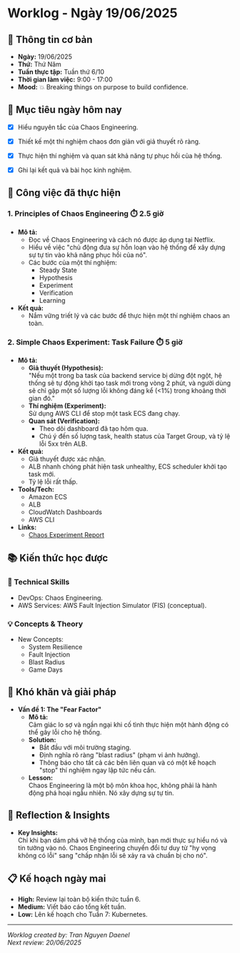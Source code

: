# Worklog - Ngày 19/06/2025

## 📅 Thông tin cơ bản

- **Ngày:** 19/06/2025  
- **Thứ:** Thứ Năm  
- **Tuần thực tập:** Tuần thứ 6/10  
- **Thời gian làm việc:** 9:00 - 17:00  
- **Mood:** 💥 Breaking things on purpose to build confidence.



## 🎯 Mục tiêu ngày hôm nay

- [x] Hiểu nguyên tắc của Chaos Engineering.
- [x] Thiết kế một thí nghiệm chaos đơn giản với giả thuyết rõ ràng.
- [x] Thực hiện thí nghiệm và quan sát khả năng tự phục hồi của hệ thống.
- [x] Ghi lại kết quả và bài học kinh nghiệm.



## 💼 Công việc đã thực hiện

### 1. Principles of Chaos Engineering ⏱️ 2.5 giờ

- **Mô tả:**
  - Đọc về Chaos Engineering và cách nó được áp dụng tại Netflix.
  - Hiểu về việc "chủ động đưa sự hỗn loạn vào hệ thống để xây dựng sự tự tin vào khả năng phục hồi của nó".
  - Các bước của một thí nghiệm:
    - Steady State
    - Hypothesis
    - Experiment
    - Verification
    - Learning
- **Kết quả:**  
  - Nắm vững triết lý và các bước để thực hiện một thí nghiệm chaos an toàn.



### 2. Simple Chaos Experiment: Task Failure ⏱️ 5 giờ

- **Mô tả:**
  - **Giả thuyết (Hypothesis):**  
    "Nếu một trong ba task của backend service bị dừng đột ngột, hệ thống sẽ tự động khởi tạo task mới trong vòng 2 phút, và người dùng sẽ chỉ gặp một số lượng lỗi không đáng kể (<1%) trong khoảng thời gian đó."
  - **Thí nghiệm (Experiment):**  
    Sử dụng AWS CLI để stop một task ECS đang chạy.
  - **Quan sát (Verification):**  
    - Theo dõi dashboard đã tạo hôm qua.
    - Chú ý đến số lượng task, health status của Target Group, và tỷ lệ lỗi 5xx trên ALB.
- **Kết quả:**  
  - Giả thuyết được xác nhận.
  - ALB nhanh chóng phát hiện task unhealthy, ECS scheduler khởi tạo task mới.
  - Tỷ lệ lỗi rất thấp.
- **Tools/Tech:**  
  - Amazon ECS
  - ALB
  - CloudWatch Dashboards
  - AWS CLI
- **Links:**  
  - [Chaos Experiment Report](https://aws.amazon.com/vi/blogs/compute/chaos-experiments-using-aws-step-functions-and-aws-fault-injection-simulator/)



## 📚 Kiến thức học được

### 🔧 Technical Skills

- DevOps: Chaos Engineering.
- AWS Services: AWS Fault Injection Simulator (FIS) (conceptual).

### 💡 Concepts & Theory

- New Concepts:
  - System Resilience
  - Fault Injection
  - Blast Radius
  - Game Days



## 🚧 Khó khăn và giải pháp

- **Vấn đề 1: The "Fear Factor"**
  - **Mô tả:**  
    Cảm giác lo sợ và ngần ngại khi cố tình thực hiện một hành động có thể gây lỗi cho hệ thống.
  - **Solution:**  
    - Bắt đầu với môi trường staging.
    - Định nghĩa rõ ràng "blast radius" (phạm vi ảnh hưởng).
    - Thông báo cho tất cả các bên liên quan và có một kế hoạch "stop" thí nghiệm ngay lập tức nếu cần.
  - **Lesson:**  
    Chaos Engineering là một bộ môn khoa học, không phải là hành động phá hoại ngẫu nhiên. Nó xây dựng sự tự tin.



## 💭 Reflection & Insights

- **Key Insights:**  
  Chỉ khi bạn dám phá vỡ hệ thống của mình, bạn mới thực sự hiểu nó và tin tưởng vào nó. Chaos Engineering chuyển đổi tư duy từ "hy vọng không có lỗi" sang "chấp nhận lỗi sẽ xảy ra và chuẩn bị cho nó".



## 📋 Kế hoạch ngày mai

- **High:** Review lại toàn bộ kiến thức tuần 6.
- **Medium:** Viết báo cáo tổng kết tuần.
- **Low:** Lên kế hoạch cho Tuần 7: Kubernetes.
---

_Worklog created by: Tran Nguyen Daenel_  
_Next review: 20/06/2025_
